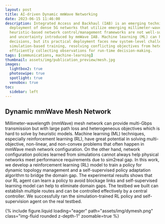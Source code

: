```yaml
---
layout: post
title: AI-driven Dynamic mmWave Networking
date: 2023-06-15 11:46:00
description: Integrated Access and Backhaul (IAB) is an emerging technique to enable cost-effective 
  deployment of dense 5G networks that utilize emerging millimeter-wavelength (mmWave) spectrum. Existing 
  heuristic-based network control/management frameworks are not well-suited for the increasing complexity 
  and uncertainty introduced by mmWave IAB. Machine learning (ML) can help automate network control 
  decisions, but its practical deployment faces new system-level challenges in 5G IAB, including accurate 
  simulation-based training, resolving conflicting objectives from heterogeneous network slices, and 
  efficiently collecting observations for run-time decision-making.
tags: [communications, machine-learning]
thumbnail: assets/img/publication_preview/mesh.jpg
images:
  lightbox2: true
  photoswipe: true
  spotlight: true
  venobox: true
toc:
  sidebar: left
---
```


## Dynamic mmWave Mesh Network

Millimeter-wavelength (mmWave) mesh network can provide multi-Gbps transmission but with large path loss and
heterogeneous objectives which is hard to solve by heuristic models. Machine learning (ML) techniques,
especially reinforcement learning (RL), have great potential in solving multi-objective, non-linear, and non-convex
problems that often happen in mmWave mesh network configuration. On the other hand, network configuration policies 
learned from simulations cannot always help physical networks meet performance requirements due to sim2real
gap. In this work, we develop a reinforcement learning (RL) model to train a policy for dynamic topology management
and a self-supervised policy adaptation algorithm to bridge the domain gap. The experimental results shows that our
RL agent can learn a policy to avoid blockage links and self-supervised learning model can help to eliminate domain gaps.
The testbed we built can establish multiple routes and can be controlled effectively by a central controller. We 
successfully ran the simulation-trained RL policy and self-supervision agent on the real testbed.

<div class="row mt-3">
    <div class="col-sm mt-3 mt-md-0">
        {% include figure.liquid loading="eager" path="assets/img/dymesh.png" class="img-fluid rounded z-depth-1" zoomable=true %}
    </div>
</div>
